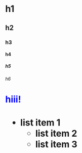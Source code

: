 # h1
## h2
### h3
#### h4
##### h5
###### h6
<h1
style="color:blue">hiii!<h1/>

- list item 1
    - list item 2
    - list item 3